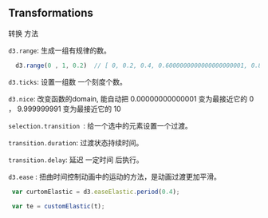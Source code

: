 ## Transformations

转换 方法

`d3.range`: 生成一组有规律的数。
```js
  d3.range(0 , 1, 0.2)  // [ 0, 0.2, 0.4, 0.6000000000000000000001, 0.8]; 参数1起始数; 参数2终止数;参数三数间距
```

`d3.ticks`: 设置一组数 一个刻度个数。 


`d3.nice`: 改变函数的domain, 能自动把 0.00000000000001 变为最接近它的 0 ， 9.999999991 变为最接近它的 10 

`selection.transition `: 给一个选中的元素设置一个过渡。

`transition.duration`: 过渡状态持续时间。

`transition.delay`: 延迟 一定时间 后执行。

`d3.ease` : 扭曲时间控制动画中的运动的方法，是动画过渡更加平滑。
 ```js
  var curtomElastic = d3.easeElastic.period(0.4);

  var te = customElastic(t);
 ```